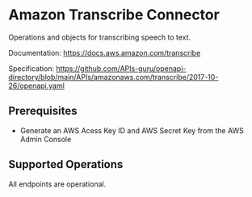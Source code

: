 # Amazon Transcribe Connector
Operations and objects for transcribing speech to text.

Documentation: https://docs.aws.amazon.com/transcribe

Specification: https://github.com/APIs-guru/openapi-directory/blob/main/APIs/amazonaws.com/transcribe/2017-10-26/openapi.yaml

## Prerequisites

+ Generate an AWS Acess Key ID and AWS Secret Key from the AWS Admin Console

## Supported Operations
All endpoints are operational.